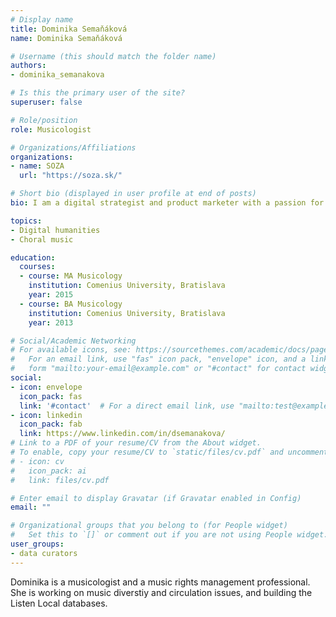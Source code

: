 ```yaml
---
# Display name
title: Dominika Semaňáková
name: Dominika Semaňáková

# Username (this should match the folder name)
authors:
- dominika_semanakova

# Is this the primary user of the site?
superuser: false

# Role/position
role: Musicologist

# Organizations/Affiliations
organizations:
- name: SOZA
  url: "https://soza.sk/"

# Short bio (displayed in user profile at end of posts)
bio: I am a digital strategist and product marketer with a passion for data science, creative industries, and emerging technology.

topics:
- Digital humanities
- Choral music

education:
  courses:
  - course: MA Musicology
    institution: Comenius University, Bratislava
    year: 2015
  - course: BA Musicology
    institution: Comenius University, Bratislava
    year: 2013

# Social/Academic Networking
# For available icons, see: https://sourcethemes.com/academic/docs/page-builder/#icons
#   For an email link, use "fas" icon pack, "envelope" icon, and a link in the
#   form "mailto:your-email@example.com" or "#contact" for contact widget.
social:
- icon: envelope
  icon_pack: fas
  link: '#contact'  # For a direct email link, use "mailto:test@example.org".
- icon: linkedin
  icon_pack: fab
  link: https://www.linkedin.com/in/dsemanakova/
# Link to a PDF of your resume/CV from the About widget.
# To enable, copy your resume/CV to `static/files/cv.pdf` and uncomment the lines below.
# - icon: cv
#   icon_pack: ai
#   link: files/cv.pdf

# Enter email to display Gravatar (if Gravatar enabled in Config)
email: ""

# Organizational groups that you belong to (for People widget)
#   Set this to `[]` or comment out if you are not using People widget.
user_groups:
- data curators
---
```


Dominika is a musicologist and a music rights management professional. She is working on music diverstiy and circulation issues, and building the Listen Local databases. 
